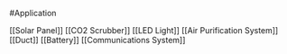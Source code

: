 #Application 


[[Solar Panel]]
[[CO2 Scrubber]]
[[LED Light]]
[[Air Purification System]]
[[Duct]]
[[Battery]]
[[Communications System]]
